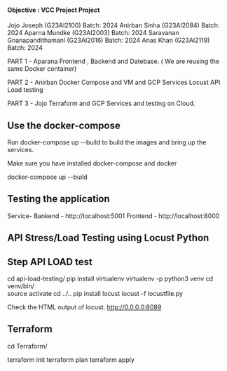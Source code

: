 #### Objective : VCC Project Project

Jojo Joseph (G23AI2100) Batch: 2024
Anirban Sinha (G23AI2084) Batch: 2024
Aparna Mundke (G23AI2003) Batch: 2024
Saravanan Gnanapandithamani (G23AI2016) Batch: 2024
Anas Khan (G23AI2119) Batch: 2024


PART 1 - Aparana
Frontend , Backend and Datebase.
( We are reusing the same Docker container)

PART 2 - Anirban
Docker Compose and VM and GCP Services
Locust API Load testing

PART 3 - Jojo
Terraform and GCP Services and testing on Cloud.



## Use the docker-compose

Run docker-compose up --build to build the images and bring up the services.

Make sure you have installed docker-compose and docker

docker-compose up --build

## Testing the application

Service-
Bankend - http://localhost:5001
Frontend - http://localhost:8000

## API Stress/Load Testing using Locust Python

## Step API LOAD test

cd api-load-testing/
pip install virtualenv
virtualenv -p python3 venv
cd venv/bin/  
source activate
cd ../..
pip install locust
locust -f  locustfile.py

Check the HTML output of locust.
http://0.0.0.0:8089

## Terraform

cd Terraform/

terraform init
terraform plan
terraform apply

